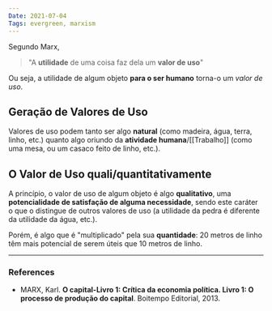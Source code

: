 ```yaml
---
Date: 2021-07-04
Tags: evergreen, marxism
---
```

Segundo Marx, 
> "A **utilidade** de uma coisa faz dela um **valor de uso**"

Ou seja, a utilidade de algum objeto **para o ser humano** torna-o um *valor de uso*. 

## Geração de Valores de Uso
Valores de uso podem tanto ser algo **natural** (como madeira, água, terra, linho, etc.) quanto algo oriundo da **atividade humana**/[[Trabalho]] (como uma mesa, ou um casaco feito de linho, etc.). 

## O Valor de Uso quali/quantitativamente
A princípio, o valor de uso de algum objeto é algo **qualitativo**, uma **potencialidade de satisfação de alguma necessidade**, sendo este caráter o que o distingue de outros valores de uso (a utilidade da pedra é diferente da utilidade da água, etc.). 

Porém, é algo que é "multiplicado" pela sua **quantidade**: $20$ metros de linho têm mais potencial de serem úteis que $10$ metros de linho.

---
### References
- MARX, Karl. **O capital-Livro 1: Crítica da economia política. Livro 1: O processo de produção do capital**. Boitempo Editorial, 2013.
